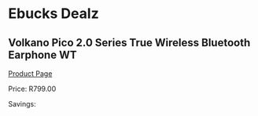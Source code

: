 
# Ebucks Dealz
## Volkano Pico 2.0 Series True Wireless Bluetooth Earphone WT
[Product Page](https://www.ebucks.com/web/shop/productSelected.do?prodId=1197573713&catId=714972256)

Price: R799.00

Savings: 


	